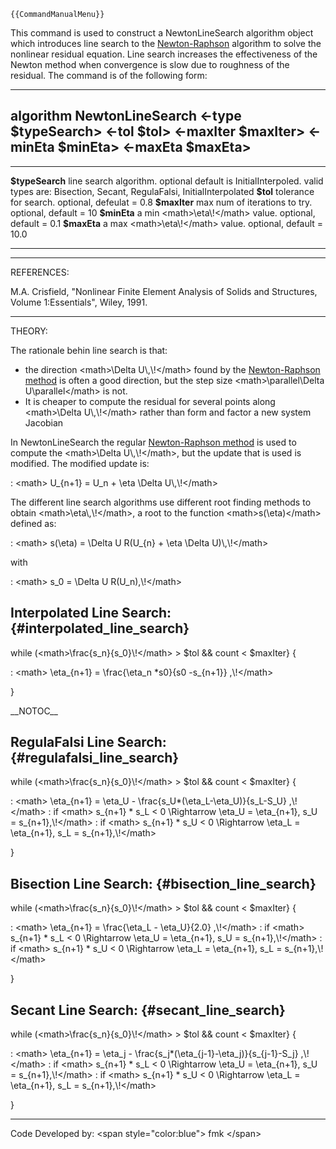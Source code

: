 ```{=mediawiki}
{{CommandManualMenu}}
```
This command is used to construct a NewtonLineSearch algorithm object
which introduces line search to the [
Newton-Raphson](Newton_Algorithm "wikilink") algorithm to solve the
nonlinear residual equation. Line search increases the effectiveness of
the Newton method when convergence is slow due to roughness of the
residual. The command is of the following form:

  ---------------------------------------------------------------------------------------------------------------------------------------
  **algorithm NewtonLineSearch \<-type \$typeSearch\> \<-tol \$tol\> \<-maxIter \$maxIter\> \<-minEta \$minEta\> \<-maxEta \$maxEta\>**
  ---------------------------------------------------------------------------------------------------------------------------------------

  ------------------ --------------------------------------------------------------------------------
  **\$typeSearch**   line search algorithm. optional default is InitialInterpoled. valid types are:
                     Bisection, Secant, RegulaFalsi, InitialInterpolated
  **\$tol**          tolerance for search. optional, defeulat = 0.8
  **\$maxIter**      max num of iterations to try. optional, default = 10
  **\$minEta**       a min \<math\>\\eta\\!\</math\> value. optional, default = 0.1
  **\$maxEta**       a max \<math\>\\eta\\!\</math\> value. optional, default = 10.0
  ------------------ --------------------------------------------------------------------------------

------------------------------------------------------------------------

REFERENCES:

M.A. Crisfield, \"Nonlinear Finite Element Analysis of Solids and
Structures, Volume 1:Essentials\", Wiley, 1991.

------------------------------------------------------------------------

THEORY:

The rationale behin line search is that:

-   the direction \<math\>\\Delta U\\,\\!\</math\> found by the [
    Newton-Raphson method](Newton_Algorithm "wikilink") is often a good
    direction, but the step size \<math\>\\parallel\\Delta
    U\\parallel\</math\> is not.
-   It is cheaper to compute the residual for several points along
    \<math\>\\Delta U\\,\\!\</math\> rather than form and factor a new
    system Jacobian

In NewtonLineSearch the regular [ Newton-Raphson
method](Newton_Algorithm "wikilink") is used to compute the
\<math\>\\Delta U\\,\\!\</math\>, but the update that is used is
modified. The modified update is:

:   \<math\> U\_{n+1} = U_n + \\eta \\Delta U\\,\\!\</math\>

The different line search algorithms use different root finding methods
to obtain \<math\>\\eta\\,\\!\</math\>, a root to the function
\<math\>s(\\eta)\</math\> defined as:

:   \<math\> s(\\eta) = \\Delta U R(U\_{n} + \\eta \\Delta
    U)\\,\\!\</math\>

with

:   \<math\> s_0 = \\Delta U R(U_n),\\!\</math\>

## Interpolated Line Search: {#interpolated_line_search}

while (\<math\>\\frac{s_n}{s_0}\\!\</math\> \> \$tol && count \<
\$maxIter} {

:   \<math\> \\eta\_{n+1} = \\frac{\\eta_n \*s0}{s0 -s\_{n+1}}
    ,\\!\</math\>

}

\_\_NOTOC\_\_

## RegulaFalsi Line Search: {#regulafalsi_line_search}

while (\<math\>\\frac{s_n}{s_0}\\!\</math\> \> \$tol && count \<
\$maxIter} {

:   \<math\> \\eta\_{n+1} = \\eta_U -
    \\frac{s_U\*(\\eta_L-\\eta_U)}{s_L-S_U} ,\\!\</math\>
:   if \<math\> s\_{n+1} \* s_L \< 0 \\Rightarrow \\eta_U =
    \\eta\_{n+1}, s_U = s\_{n+1},\\!\</math\>
:   if \<math\> s\_{n+1} \* s_U \< 0 \\Rightarrow \\eta_L =
    \\eta\_{n+1}, s_L = s\_{n+1},\\!\</math\>

}

## Bisection Line Search: {#bisection_line_search}

while (\<math\>\\frac{s_n}{s_0}\\!\</math\> \> \$tol && count \<
\$maxIter} {

:   \<math\> \\eta\_{n+1} = \\frac{\\eta_L - \\eta_U}{2.0} ,\\!\</math\>
:   if \<math\> s\_{n+1} \* s_L \< 0 \\Rightarrow \\eta_U =
    \\eta\_{n+1}, s_U = s\_{n+1},\\!\</math\>
:   if \<math\> s\_{n+1} \* s_U \< 0 \\Rightarrow \\eta_L =
    \\eta\_{n+1}, s_L = s\_{n+1},\\!\</math\>

}

## Secant Line Search: {#secant_line_search}

while (\<math\>\\frac{s_n}{s_0}\\!\</math\> \> \$tol && count \<
\$maxIter} {

:   \<math\> \\eta\_{n+1} = \\eta_j -
    \\frac{s_j\*(\\eta\_{j-1}-\\eta_j)}{s\_{j-1}-S_j} ,\\!\</math\>
:   if \<math\> s\_{n+1} \* s_L \< 0 \\Rightarrow \\eta_U =
    \\eta\_{n+1}, s_U = s\_{n+1},\\!\</math\>
:   if \<math\> s\_{n+1} \* s_U \< 0 \\Rightarrow \\eta_L =
    \\eta\_{n+1}, s_L = s\_{n+1},\\!\</math\>

}

------------------------------------------------------------------------

Code Developed by: \<span style=\"color:blue\"\> fmk \</span\>
